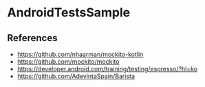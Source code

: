 # AndroidTestsSample

## References
- https://github.com/nhaarman/mockito-kotlin
- https://github.com/mockito/mockito
- https://developer.android.com/training/testing/espresso/?hl=ko
- https://github.com/AdevintaSpain/Barista
